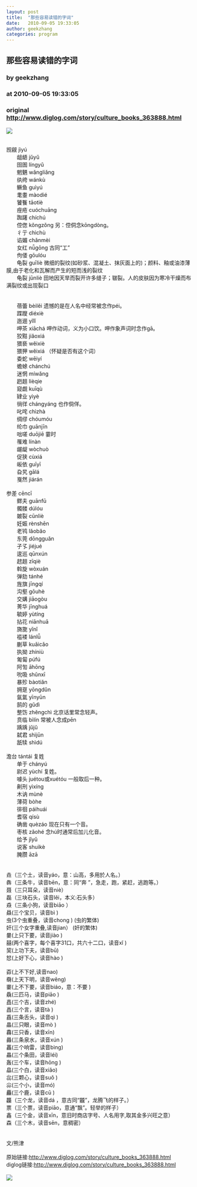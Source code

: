 ```yaml
---
layout: post
title:  "那些容易读错的字词"
date:   2010-09-05 19:33:05
author: geekzhang
categories: program
---
```


## 那些容易读错的字词
### by geekzhang
### at 2010-09-05 19:33:05
### original <http://www.diglog.com/story/culture_books_363888.html>

<p><a href="http://www.diglog.com/story/culture_books_363888.html"><img border="0" src="http://img.diglog.com/img/2010/9/middle_784c951a99b74b90b5163abb13c1fa98.jpg"></a></p><br>觊觎 jìyú<br>　　龃龉 jǔyǔ<br>　　囹圄 língyǔ<br>　　魍魉 wǎngliǎng<br>　　纨绔 wánkù<br>　　鳜鱼 guìyú<br>　　耄耋 màodié<br>　　饕餮 tāotiè<br>　　痤疮 cuóchuāng<br>　　踟躇 chíchú<br>　　倥偬 kǒnɡzǒnɡ 另：倥侗念kōngdòng。<br>　　彳亍 chìchù<br>　　谄媚 chǎnmèi<br>　　女红 nǚgōng 古同“工”<br>　　佝偻 gōulóu<br>　　龟裂 guīliè 微细的裂纹(如砂浆、混凝土、抹灰面上的)；颜料、釉或油漆薄膜,由于老化和瓦解而产生的短而浅的裂纹<br>　　龟裂 jūnliè 田地因天旱而裂开许多缝子；皲裂。人的皮肤因为寒冷干燥而布满裂纹或出现裂口<br><br><br>　　蓓蕾 bèilěi 遗憾的是在人名中经常被念作péi。<br>　　蹀躞 diéxiè<br>　　迤逦 yǐlǐ<br>　　呷茶 xiāchá 呷作动词，义为小口饮。呷作象声词时念作gā。<br>　　狡黠 jiǎoxiá<br>　　猥亵 wěixiè<br>　　猥狎 wěixiá （怀疑是否有这个词）<br>　　委蛇 wēiyí<br>　　蟾蜍 chánchú<br>　　迷惘 míwǎnɡ<br>　　趔趄 lièqie<br>　　窥觑 kuīqù<br>　　肄业 yìyè<br>　　徜徉 chánɡyánɡ 也作倘佯。<br>　　叱咤 chìzhà<br>　　绸缪 chóumóu<br>　　纶巾 guānjīn<br>　　咄嗟 duōjiē 霎时<br>　　罹难 línàn<br>　　龌龊 wòchuò<br>　　促狭 cùxiá<br>　　皈依 guīyī<br>　　旮旯 gālá<br>　　戛然 jiárán <br><br>    参差 cēncī<br>　　鳏夫 guānfū<br>　　髑髅 dúlóu<br>　　皴裂 cūnliè<br>　　妊娠 rènshēn<br>　　老鸨 lǎobǎo<br>　　东莞 dōngguǎn<br>　　孑孓 jiéjué<br>　　逡巡 qūnxún<br>　　趑趄 zīqiè<br>　　斡旋 wòxuán<br>　　弹劾 tánhé<br>　　旌旗 jīngqí<br>　　沟壑 gōuhè<br>　　交媾 jiāogòu<br>　　菁华 jīnghuá<br>　　毓婷 yùtíng<br>　　拈花 niānhuā<br>　　旖旎 yǐnǐ<br>　　褴褛 lánlǚ<br>　　蒯草 kuǎicǎo<br>　　执拗 zhíniù<br>　　匍匐 púfú<br>　　阿訇 āhōng<br>　　吮吸 shǔnxī<br>　　暴殄 bàotiǎn<br>　　拥趸 yōngdǔn<br>　　氤氲 yīnyūn<br>　　鹄的 gǔdì<br>　　整饬 zhěngchì 北京话里常念轻声。<br>　　贲临 bìlín 常被人念成pēn<br>　　踽踽 jǔjǔ<br>　　弑君 shìjūn<br>　　舐犊 shìdú <br>    <br>    澹台 tántái 复姓<br>　　单于 chányú<br>　　尉迟 yùchí 复姓。<br>　　噱头 juétou或xuétóu 一般取后一种。<br>　　劓刑 yìxíng<br>　　木讷 mùnè<br>　　薄荷 bòhe<br>　　徘徊 páihuái<br>　　耆宿 qísù<br>　　确凿 quèzáo 现在只有一个音。<br>　　枣核 zǎohé 念hú时通常后加儿化音。<br>　　给予 jǐyǔ<br>　　说客 shuìkè<br>　　腌臜 āzā <br><br> <br>垚（三个土，读音yáo，意：山高，多用於人名。） <br>犇（三条牛，读音bēn，意：同“奔 ”，急走，跑，紧赶，逃跑等。） <br>聂（三只耳朵，读音niè）<br>磊（三块石头，读音lěi，本义:石头多）<br>猋（三条小狗，读音biāo ）<br>贔(三个宝贝，读音bì )<br>虫(3个虫重叠，读音chong ) (虫的繁体)<br>奸(三个女字重叠,读音jian） (奸的繁体)<br>嘦(上只下要，读音jiào )<br>囍(两个喜字，每个喜字31口，共六十二口，读音xǐ )<br>巭(上功下夫，读音bū)<br>恏(上好下心，读音hào )<br><br>孬(上不下好,读音nao)<br>奣(上天下明，读音wěng)<br>嫑(上不下要，读音biáo，意：不要 )<br>驫(三匹马，读音piāo )<br>嚞(三个吉，读音zhé)<br>譶(三个言，读音tà )<br>舙(三条舌头，读音qì )<br>瞐(三只眼，读音mò )<br>馫(三只香，读音xīn)<br>灥(三条泉水，读音xún )<br>靐(三个响雷，读音bìng)<br>畾(三个条田，读音léi)<br>轰(三个车，读音hōng )<br>皛(三个白，读音xiǎo)<br>惢(三颗心，读音suǒ )<br>尛(三个小，读音mó)<br>麤(三个鹿，读音cū )<br>龘（三个龙，读音dá ，意古同“龖”，龙腾飞的样子。）<br>票（三个票，读音piāo，意通“飘”。轻举的样子）<br>鑫（三个金，读音xīn，意旧时商店字号、人名用字,取其金多兴旺之意）<br>森（三个木，读音sēn，意稠密）<br><br><br>文/熊津<br><br>原始链接:<a href="http://www.diglog.com/story/culture_books_363888.html">http://www.diglog.com/story/culture_books_363888.html</a><br>diglog链接:<a href="http://www.diglog.com/story/culture_books_363888.html">http://www.diglog.com/story/culture_books_363888.html</a> <br><br><a href="http://www.vancl.com/WebSource/WebSource.aspx?source=cacard&amp;url=http://www.vancl.com/"><img src="http://union.vancl.com/adpic.aspx?w=300&amp;h=250" border="0"></a>